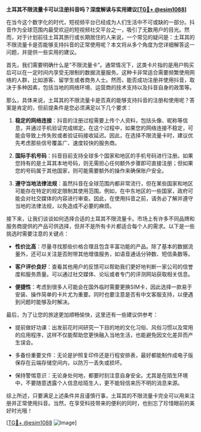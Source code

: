 **土耳其不限流量卡可以注册抖音吗？深度解读与实用建议[[TG💪+ @esim1088](https://t.me/s/esim1088)]**

在当今这个数字化的时代，短视频平台已经成为人们生活中不可或缺的一部分。抖音作为全球范围内最受欢迎的短视频社交平台之一，吸引了无数用户的目光。然而，对于计划前往土耳其旅行或长期居住的人来说，一个常见的疑问是：土耳其的不限流量卡是否能够支持抖音的正常使用呢？本文将从多个角度为您详细解答这一问题，并提供一些实用的建议。

首先，我们需要明确什么是“不限流量卡”。通常情况下，这类卡片指的是用户购买后可以在一定时间内享受无限制的数据流量服务。这种卡非常适合需要频繁使用网络的人群，比如游客、留学生或者商务人士。然而，能否成功注册并使用抖音，取决于多种因素，包括当地的网络环境、运营商的技术支持以及抖音自身的政策等。

那么，具体来说，土耳其的不限流量卡是否真的能够支持抖音的注册和使用呢？答案是肯定的，但前提条件是您必须满足以下几个要求：

1. **稳定的网络连接**：抖音的注册过程需要上传个人资料，包括头像、昵称等信息，并通过手机验证完成绑定。在这个过程中，如果您的网络连接不稳定，可能会导致上传失败或者验证码接收延迟。因此，在选择不限流量卡时，建议优先考虑那些信号覆盖广、速度较快的服务商。

2. **国际手机号码**：抖音目前支持全球多个国家和地区的手机号码进行注册。如果您持有的是土耳其本地号码，则无需担心任何额外步骤即可直接注册；但如果您的号码属于其他国家，则可能需要额外的操作来确保账户安全。

3. **遵守当地法律法规**：虽然抖音在全球范围内都非常流行，但在某些国家和地区可能存在特定的规定限制其使用范围。例如，在中东地区的一些国家，政府可能会对社交媒体的内容进行审查。因此，在使用抖音之前，请务必了解并遵守当地的法律法规，以免造成不必要的麻烦。

接下来，让我们谈谈如何选择合适的土耳其不限流量卡。市场上有许多不同品牌和服务商提供的产品可供选择，但并不是所有卡片都适合每个人的需求。以下是一些挑选时需要注意的关键点：

- **性价比高**：尽量寻找那些价格合理且包含丰富功能的产品。除了基本的数据流量外，还可以关注是否附带其他增值服务，如语音通话分钟数、短信条数等。
  
- **客户评价良好**：查看其他用户的反馈可以帮助我们更好地判断一家公司的信誉度和服务质量。可以通过社交媒体、论坛或者专门的评测网站获取相关信息。

- **便捷性**：考虑到很多人可能会在国外临时需要更换SIM卡，因此选择一款易于安装、操作简单的卡片尤为重要。同时也要注意是否有中文客服支持，以便遇到问题时能够及时解决。

最后，为了让您的旅途更加顺畅愉快，这里还有一些建议供参考：

- 提前做好功课：出发前花时间研究一下目的地的文化习俗、风俗习惯以及常用的应用程序，这样不仅能帮助您更快融入当地生活，也能避免因文化差异而产生误会。
  
- 多备份重要文件：无论是护照复印件还是行程安排表，最好都能制作成电子版保存在云端存储空间内，以防万一丢失或损坏。
  
- 保持警惕意识：无论身处何地，都要时刻注意自身安全。尤其是在陌生环境中，不要随意透露个人信息给陌生人，更不能轻信来历不明的消息来源。

综上所述，只要满足上述条件并且谨慎行事，土耳其的不限流量卡完全可以用来注册并正常使用抖音。当然，在享受科技带来的便利的同时，也别忘了珍惜眼前的美好时光哦！

[[TG💪+ @esim1088](https://t.me/s/esim1088) ![Image](https://i.postimg.cc/4NQfJmqS/Snipaste-2025-05-13-00-14-12.png)]
